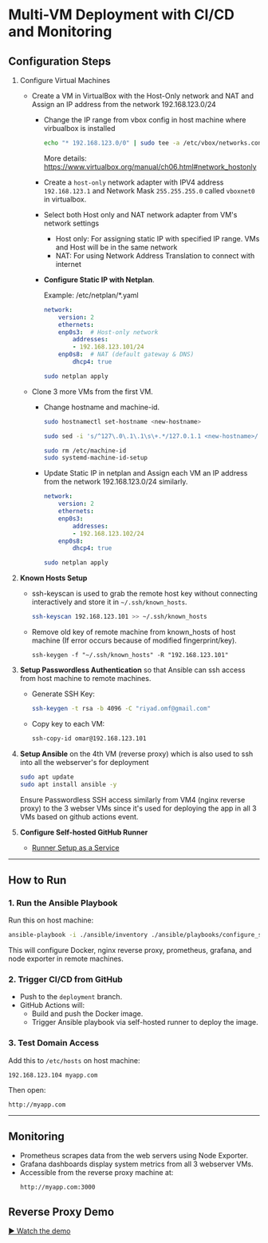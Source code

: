# Multi-VM Deployment with CI/CD and Monitoring

## Configuration Steps

1. Configure Virtual Machines
    * Create a VM in VirtualBox with the Host-Only network and NAT and Assign an IP address from the network 192.168.123.0/24
        * Change the IP range from vbox config in host machine where virbualbox is installed
            ```bash
            echo "* 192.168.123.0/0" | sudo tee -a /etc/vbox/networks.conf
            ```
            More details: https://www.virtualbox.org/manual/ch06.html#network_hostonly

        * Create a `host-only` network adapter with IPV4 address `192.168.123.1` and Network Mask `255.255.255.0` called `vboxnet0` in virtualbox.

        * Select both Host only and NAT network adapter from VM's network settings
            * Host only: For assigning static IP with specified IP range. VMs and Host will be in the same network
            * NAT: For using Network Address Translation to connect with internet
        
        * **Configure Static IP with Netplan**.

            Example: /etc/netplan/*.yaml
            ```yaml
            network:
                version: 2
                ethernets:
                enp0s3:  # Host-only network
                    addresses:
                    - 192.168.123.101/24
                enp0s8:  # NAT (default gateway & DNS)
                    dhcp4: true
            ```
            ```bash
            sudo netplan apply
            ```


     * Clone 3 more VMs from the first VM. 
        * Change hostname and machine-id.
            
            ```bash
            sudo hostnamectl set-hostname <new-hostname>

            sudo sed -i 's/^127\.0\.1\.1\s\+.*/127.0.1.1 <new-hostname>/' /etc/hosts
            
            sudo rm /etc/machine-id
            sudo systemd-machine-id-setup
            ```

        * Update Static IP in netplan and Assign each VM an IP address from the network 192.168.123.0/24 similarly.
            ```yaml
            network:
                version: 2
                ethernets:
                enp0s3:
                    addresses:
                    - 192.168.123.102/24
                enp0s8:
                    dhcp4: true
            ```
            ```bash
            sudo netplan apply
            ```


2. **Known Hosts Setup**
    * ssh-keyscan is used to grab the remote host key without connecting interactively and store it in `~/.ssh/known_hosts`.
        ```bash
        ssh-keyscan 192.168.123.101 >> ~/.ssh/known_hosts
        ```
    * Remove old key of remote machine from known_hosts of host machine (If error occurs because of modified fingerprint/key).
        ```
        ssh-keygen -f "~/.ssh/known_hosts" -R "192.168.123.101"
        ```

3. **Setup Passwordless Authentication** so that Ansible can ssh access from host machine to remote machines.
   - Generate SSH Key:
     ```bash
     ssh-keygen -t rsa -b 4096 -C "riyad.omf@gmail.com"
     ```
   - Copy key to each VM:
     ```bash
     ssh-copy-id omar@192.168.123.101
     ```


4. **Setup Ansible** on the 4th VM (reverse proxy) which is also used to ssh into all the webserver's for deployment
   ```bash
   sudo apt update
   sudo apt install ansible -y
   ```

   Ensure Passwordless SSH access similarly from VM4 (nginx reverse proxy) to the 3 webser VMs since it's used for deploying the app in all 3 VMs based on github actions event.

5. **Configure Self-hosted GitHub Runner**
   - [Runner Setup as a Service](https://docs.github.com/en/actions/hosting-your-own-runners/managing-self-hosted-runners/configuring-the-self-hosted-runner-application-as-a-service)

---
## How to Run

### 1. Run the Ansible Playbook
Run this on host machine:
```bash
ansible-playbook -i ./ansible/inventory ./ansible/playbooks/configure_servers.yml --ask-become-pass
```
This will configure Docker, nginx reverse proxy, prometheus, grafana, and node exporter in remote machines.

### 2. Trigger CI/CD from GitHub
- Push to the `deployment` branch.
- GitHub Actions will:
  - Build and push the Docker image.
  - Trigger Ansible playbook via self-hosted runner to deploy the image.

### 3. Test Domain Access
Add this to `/etc/hosts` on host machine:
```
192.168.123.104 myapp.com
```

Then open:
```
http://myapp.com
```

---

## Monitoring
- Prometheus scrapes data from the web servers using Node Exporter.
- Grafana dashboards display system metrics from all 3 webserver VMs.
- Accessible from the reverse proxy machine at:
  ```
  http://myapp.com:3000
  ```

## Reverse Proxy Demo

[▶️ Watch the demo](./documentation/multi-vm-deployment.mp4)
